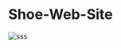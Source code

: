 # Shoe-Web-Site
![sss](https://github.com/evliyademiray/Shoe-Web-Site/assets/139562305/a3f82f29-6eef-4a2e-845c-57ddf4737bd0)
